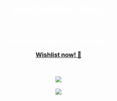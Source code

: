 <h1 style="color:#ffffff;" align="center"> 
  𝗘𝗶𝗻𝗳𝗮𝗰𝗵𝗡𝘂𝗿𝗧𝗼𝗻𝗶 
</h1>
<p style="color:#ffffff;" align="center">
Welcome to my GitHub page. 👋
</p>

<h3 align="center">
<p style="color:#ffffff;">Currently working on a steam game.</p> 
<a href="https://store.steampowered.com/app/2519700?utm_source=github_profile">Wishlist now! 📝</a>
</h3>

</br>

<p align="center">
<img src="https://github-readme-activity-graph.vercel.app/graph?username=EinfachNurToni&theme=github-compact&line=ffa500&area_color=ffa500&area=true&custom_title=Contribution%20Graph">
</br>
</br>
<img src="https://github-readme-streak-stats.herokuapp.com?user=EinfachNurToni&theme=rising-sun&hide_border=true&mode=weekly">
</p>

<!--
**EinfachNurToni/einfachnurtoni** is a ✨ _special_ ✨ repository because its `README.md` (this file) appears on your GitHub profile.

Here are some ideas to get you started:

- 🔭 I’m currently working on ...
- 🌱 I’m currently learning ...
- 👯 I’m looking to collaborate on ...
- 🤔 I’m looking for help with ...
- 💬 Ask me about ...
- 📫 How to reach me: ...
- 😄 Pronouns: ...
- ⚡ Fun fact: ...
-->
